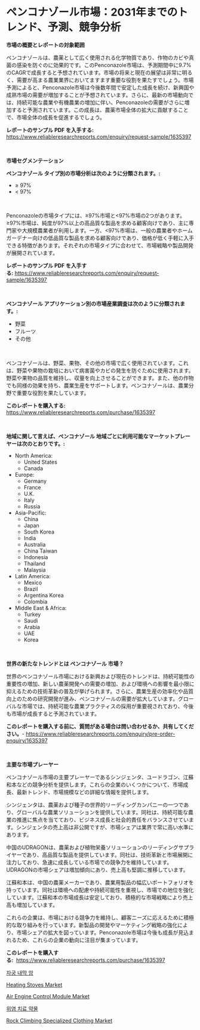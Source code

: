 <p><h1>ペンコナゾール市場：2031年までのトレンド、予測、競争分析</h1></p><p><strong>市場の概要とレポートの対象範囲</strong></p>
<p><p>ペンコナゾールは、農薬として広く使用される化学物質であり、作物のカビや真菌の感染を防ぐのに効果的です。このPenconazole市場は、予測期間中に9.7%のCAGRで成長すると予想されています。市場の将来と現在の展望は非常に明るく、需要が高まる農業業界においてますます重要な役割を果たすでしょう。市場予測によると、Penconazole市場は今後数年間で安定した成長を続け、新興国や成熟市場の需要が増加することが予想されています。さらに、最新の市場動向では、持続可能な農業や有機農業の増加に伴い、Penconazoleの需要がさらに増加すると予測されています。この成長は、農薬市場全体の拡大に貢献することで、市場全体の成長を促進するでしょう。</p></p>
<p><strong>レポートのサンプル PDF を入手する:</strong> <a href="https://www.reliableresearchreports.com/enquiry/request-sample/1635397">https://www.reliableresearchreports.com/enquiry/request-sample/1635397</a></p>
<p>&nbsp;</p>
<p><strong>市場セグメンテーション</strong></p>
<p><strong>ペンコナゾール タイプ別の市場分析は次のように分類されます。:</strong></p>
<p><ul><li>≥ 97%</li><li>< 97%</li></ul></p>
<p>&nbsp;</p>
<p><p>Penconazoleの市場タイプには、≥97%市場と<97%市場の2つがあります。≥97%市場は、純度が97%以上の高品質な製品を求める顧客向けであり、主に専門家や大規模農業者が利用します。一方、<97%市場は、一般の農業者やホームガーデナー向けの低品質な製品を求める顧客向けであり、価格が低く手軽に入手できる特徴があります。それぞれの市場タイプに合わせて、市場戦略や製品開発が展開されています。</p></p>
<p><strong>レポートのサンプル PDF を入手する:</strong>&nbsp;<a href="https://www.reliableresearchreports.com/enquiry/request-sample/1635397">https://www.reliableresearchreports.com/enquiry/request-sample/1635397</a></p>
<p>&nbsp;</p>
<p><strong> ペンコナゾール アプリケーション別の市場産業調査は次のように分類されます。:</strong></p>
<p><ul><li>野菜</li><li>フルーツ</li><li>その他</li></ul></p>
<p>&nbsp;</p>
<p><p>ペンコナゾールは、野菜、果物、その他の市場で広く使用されています。これは、野菜や果物の栽培において病害菌やカビの発生を防ぐために使用されます。野菜や果物の品質を維持し、収量を向上させることができます。また、他の作物でも同様の効果を持ち、農業生産をサポートします。ペンコナゾールは、農業分野で重要な役割を果たしています。</p></p>
<p><strong>このレポートを購入する:</strong>&nbsp; <a href="https://www.reliableresearchreports.com/purchase/1635397">https://www.reliableresearchreports.com/purchase/1635397</a></p>
<p>&nbsp;</p>
<p><strong>地域に関して言えば、ペンコナゾール 地域ごとに利用可能なマーケットプレーヤーは次のとおりです。:</strong></p>
<p><ul>
    <li>
        North America:
        <ul>
            <li>United States</li>
            <li>Canada</li>
        </ul>
    </li>
    <li>
        Europe:
        <ul>
            <li>Germany</li>
            <li>France</li>
            <li>U.K.</li>
            <li>Italy</li>
            <li>Russia</li>
        </ul>
    </li>
    <li>
        Asia-Pacific:
        <ul>
            <li>China</li>
            <li>Japan</li>
            <li>South Korea</li>
            <li>India</li>
            <li>Australia</li>
            <li>China Taiwan</li>
            <li>Indonesia</li>
            <li>Thailand</li>
            <li>Malaysia</li>
        </ul>
    </li>
    <li>
        Latin America:
        <ul>
            <li>Mexico</li>
            <li>Brazil</li>
            <li>Argentina Korea</li>
            <li>Colombia</li>
        </ul>
    </li>
    <li>
        Middle East & Africa:
        <ul>
            <li>Turkey</li>
            <li>Saudi</li>
            <li>Arabia</li>
            <li>UAE</li>
            <li>Korea</li>
        </ul>
    </li>
    </ul></p>
<p>&nbsp;</p>
<p><strong>世界の新たなトレンドとは ペンコナゾール 市場？</strong></p>
<p><p>世界のペンコナゾール市場における新興および現在のトレンドは、持続可能性の重要性の増加、新しい農薬開発への需要の増加、および環境への影響を最小限に抑えるための技術革新の普及が挙げられます。さらに、農業生産の効率化や品質向上のための研究開発が進み、ペンコナゾールの需要が拡大しています。グローバルな市場では、持続可能な農業プラクティスの採用が重要視されており、今後も市場が成長すると予測されています。</p></p>
<p><strong>このレポートを購入する前に、質問がある場合は問い合わせるか、共有してください。</strong>- <a href="https://www.reliableresearchreports.com/enquiry/pre-order-enquiry/1635397">https://www.reliableresearchreports.com/enquiry/pre-order-enquiry/1635397</a></p>
<p>&nbsp;</p>
<p><strong>主要な市場プレーヤー</strong></p>
<p><p>ペンコナゾール市場の主要プレーヤーであるシンジェンタ、ユードラゴン、江蘇和本などの競争分析を提供します。これらの企業のいくつかについて、市場成長、最新トレンド、市場規模などの詳細な情報を提供します。</p><p>シンジェンタは、農薬および種子の世界的リーディングカンパニーの一つであり、グローバルな農業ソリューションを提供しています。同社は、持続可能な農業の推進に焦点を当てており、ビジネス成長と社会的責任をバランスさせています。シンジェンタの売上高は非公開ですが、市場シェアは業界で常に高い水準にあります。</p><p>中国のUDRAGONは、農薬および植物栄養ソリューションのリーディングサプライヤーであり、高品質な製品を提供しています。同社は、技術革新と市場展開に注力しており、急速に成長している市場での競争力を維持しています。UDRAGONの市場シェアは増加傾向にあり、売上高も堅調に推移しています。</p><p>江蘇和本は、中国の農薬メーカーであり、農業用製品の幅広いポートフォリオを持っています。同社は環境への配慮や持続可能性を重視し、市場での地位を強化しています。江蘇和本の市場成長は安定しており、積極的な市場戦略により売上高も増加しています。</p><p>これらの企業は、市場における競争力を維持し、顧客ニーズに応えるために積極的な取り組みを行っています。新製品の開発やマーケティング戦略の強化により、市場シェアの拡大を図っています。Penconazole市場は今後も成長が見込まれるため、これらの企業の動向に注目が集まっています。</p></p>
<p><strong>このレポートを購入する:</strong>&nbsp;&nbsp;<a href="https://www.reliableresearchreports.com/purchase/1635397">https://www.reliableresearchreports.com/purchase/1635397</a></p>
<p><p><a href="https://github.com/vss5505pa7z1p/Market-Research-Report-List-1/blob/main/31241225897.md">자궁 내막 암</a></p><p><a href="https://view.publitas.com/reportprime-1/heating-stoves-market-size-market-trends-and-growth-outlook-forecasted-for-period-from-2024-to-2031/">Heating Stoves Market</a></p><p><a href="https://gamy-alyssum-396.notion.site/Decoding-the-Air-Engine-Control-Module-Market-A-Deep-Dive-into-the-Latest-Market-Trends-Market-Seg-f35cb74e25a44c34a171e49be55c561f">Air Engine Control Module Market</a></p><p><a href="https://github.com/FelipeGrrady654556/Market-Research-Report-List-1/blob/main/10013905896.md">위염 치료 약물</a></p><p><a href="https://github.com/Alonsoolds3wq1d81czn8rbol/Market-Research-Report-List-1/blob/main/rock-climbing-specialized-clothing-market.md">Rock Climbing Specialized Clothing Market</a></p></p>